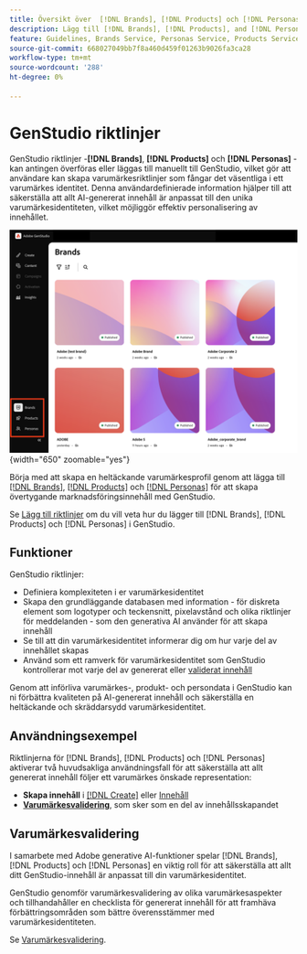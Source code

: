 ```yaml
---
title: Översikt över  [!DNL Brands], [!DNL Products] och [!DNL Personas]
description: Lägg till [!DNL Brands], [!DNL Products], and [!DNL Personas]  i GenStudio för att skapa en omfattande varumärkesprofil som innehåller alla aspekter av ett varumärkes representation.
feature: Guidelines, Brands Service, Personas Service, Products Service
source-git-commit: 668027049bb7f8a460d459f01263b9026fa3ca28
workflow-type: tm+mt
source-wordcount: '288'
ht-degree: 0%

---
```



# GenStudio riktlinjer

GenStudio riktlinjer -**[!DNL Brands]**, **[!DNL Products]** och **[!DNL Personas]** - kan antingen överföras eller läggas till manuellt till GenStudio, vilket gör att användare kan skapa varumärkesriktlinjer som fångar det väsentliga i ett varumärkes identitet. Denna användardefinierade information hjälper till att säkerställa att allt AI-genererat innehåll är anpassat till den unika varumärkesidentiteten, vilket möjliggör effektiv personalisering av innehållet.

![Riktlinjer i GenStudio](/help/assets/guidelines.png){width="650" zoomable="yes"}

Börja med att skapa en heltäckande varumärkesprofil genom att lägga till [[!DNL Brands]](/help/user-guide/guidelines/brands.md), [[!DNL Products]](/help/user-guide/guidelines/products.md) och [[!DNL Personas]](/help/user-guide/guidelines/personas.md) för att skapa övertygande marknadsföringsinnehåll med GenStudio.

Se [Lägg till riktlinjer](/help/user-guide/guidelines/add-guidelines.md) om du vill veta hur du lägger till [!DNL Brands], [!DNL Products] och [!DNL Personas] i GenStudio.

## Funktioner

GenStudio riktlinjer:

* Definiera komplexiteten i er varumärkesidentitet
* Skapa den grundläggande databasen med information - för diskreta element som logotyper och teckensnitt, pixelavstånd och olika riktlinjer för meddelanden - som den generativa AI använder för att skapa innehåll
* Se till att din varumärkesidentitet informerar dig om hur varje del av innehållet skapas
* Använd som ett ramverk för varumärkesidentitet som GenStudio kontrollerar mot varje del av genererat eller [validerat innehåll](#brand-validation)

Genom att införliva varumärkes-, produkt- och persondata i GenStudio kan ni förbättra kvaliteten på AI-genererat innehåll och säkerställa en heltäckande och skräddarsydd varumärkesidentitet.

## Användningsexempel

Riktlinjerna för [!DNL Brands], [!DNL Products] och [!DNL Personas] aktiverar två huvudsakliga användningsfall för att säkerställa att allt genererat innehåll följer ett varumärkes önskade representation:

* **Skapa innehåll** i [[!DNL Create]](/help/user-guide/create/overview.md) eller [Innehåll](/help/user-guide/content/overview.md)
* [**Varumärkesvalidering**](#brand-validation), som sker som en del av innehållsskapandet

## Varumärkesvalidering

I samarbete med Adobe generative AI-funktioner spelar [!DNL Brands], [!DNL Products] och [!DNL Personas] en viktig roll för att säkerställa att allt ditt GenStudio-innehåll är anpassat till din varumärkesidentitet.

GenStudio genomför varumärkesvalidering av olika varumärkesaspekter och tillhandahåller en checklista för genererat innehåll för att framhäva förbättringsområden som bättre överensstämmer med varumärkesidentiteten.

Se [Varumärkesvalidering](/help/user-guide/guidelines/brand-validation.md).
